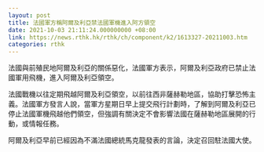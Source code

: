 ```yaml
---
layout: post
title: 法國軍方稱阿爾及利亞禁法國軍機進入阿方領空
date: 2021-10-03 21:11:24.000000000 +08:00
link: https://news.rthk.hk/rthk/ch/component/k2/1613327-20211003.htm
categories: rthk
---
```


法國與前殖民地阿爾及利亞的關係惡化，法國軍方表示，阿爾及利亞政府已禁止法國軍用飛機，進入阿爾及利亞領空。

法國戰機以往定期飛越阿爾及利亞領空，以前往西非薩赫勒地區，協助打擊恐怖主義。法國軍方發言人說，當軍方星期日早上提交飛行計劃時，了解到阿爾及利亞已停止法國軍機飛越他們領空，但強調有關決定不會影響法國在薩赫勒地區展開的行動，或情報任務。

阿爾及利亞早前已經因為不滿法國總統馬克龍發表的言論，決定召回駐法國大使。
